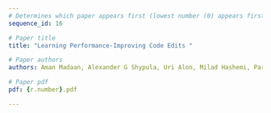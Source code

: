 ```yaml
---
# Determines which paper appears first (lowest number (0) appears first)
sequence_id: 16

# Paper title
title: "Learning Performance-Improving Code Edits "

# Paper authors
authors: Aman Madaan, Alexander G Shypula, Uri Alon, Milad Hashemi, Parthasarathy Ranganathan, Yiming Yang, Graham Neubig, Amir Yazdanbakhsh 

# Paper pdf
pdf: {r.number}.pdf

---
```

